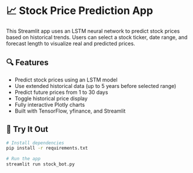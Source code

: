 # 📈 Stock Price Prediction App

This Streamlit app uses an LSTM neural network to predict stock prices based on historical trends. Users can select a stock ticker, date range, and forecast length to visualize real and predicted prices.

## 🔍 Features

- Predict stock prices using an LSTM model
- Use extended historical data (up to 5 years before selected range)
- Predict future prices from 1 to 30 days
- Toggle historical price display
- Fully interactive Plotly charts
- Built with TensorFlow, yfinance, and Streamlit

## 🚀 Try It Out

```bash
# Install dependencies
pip install -r requirements.txt

# Run the app
streamlit run stock_bot.py
```
